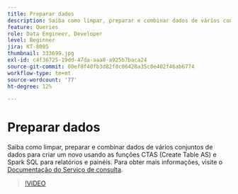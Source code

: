 ```yaml
---
title: Preparar dados
description: Saiba como limpar, preparar e combinar dados de vários conjuntos de dados para criar um novo usando as funções CTAS (Create Table AS) e Spark SQL para relatórios e painéis.
feature: Queries
role: Data Engineer, Developer
level: Beginner
jira: KT-8005
thumbnail: 333699.jpg
exl-id: c4f36725-19dd-47da-aaa8-a925b7baca24
source-git-commit: 00ef0f40fb3d82f0c06428a35c0e402f46ab6774
workflow-type: tm+mt
source-wordcount: '77'
ht-degree: 12%

---
```


# Preparar dados

Saiba como limpar, preparar e combinar dados de vários conjuntos de dados para criar um novo usando as funções CTAS (Create Table AS) e Spark SQL para relatórios e painéis. Para obter mais informações, visite o [Documentação do Serviço de consulta](https://experienceleague.adobe.com/docs/experience-platform/query/home.html?lang=pt-BR).

>[!VIDEO](https://video.tv.adobe.com/v/333699?learn=on)
